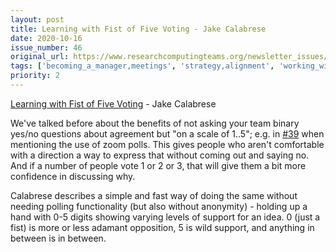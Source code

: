 ```yaml
---
layout: post
title: Learning with Fist of Five Voting - Jake Calabrese
date: 2020-10-16
issue_number: 46
original_url: https://www.researchcomputingteams.org/newsletter_issues/0046
tags: ['becoming_a_manager,meetings', 'strategy,alignment', 'working_with_a_research_community,communications_tools']
priority: 2
---
```


<!-- markdownlint-disable MD033 -->
<!-- markdownlint-disable MD041 -->
<!-- markdownlint-disable MD049 -->

[Learning with Fist of Five Voting](https://jakecalabrese.com/learning-with-fist-of-five-voting/) - Jake Calabrese

We've talked before about the benefits of not asking your team binary yes/no questions about agreement but "on a scale of 1..5"; e.g. in [#39](https://newsletter.researchcomputingteams.org/archive/26967bc4-8d8e-4f76-b86f-4fd7d94590be) when mentioning the use of zoom polls. This gives people who aren't comfortable with a direction a way to express that without coming out and saying no. And if a number of people vote 1 or 2 or 3, that will give them a bit more confidence in discussing why.

Calabrese describes a simple and fast way of doing the same without needing polling functionality (but also without anonymity) - holding up a hand with 0-5 digits showing varying levels of support for an idea. 0 (just a fist) is more or less adamant opposition, 5 is wild support, and anything in between is in between.

